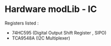 # Hardware modLib - IC

Registers listed :
- 74HC595 (Digital Output Shift Register , SIPO)
- TCA9548A (I2C Multiplexer)
